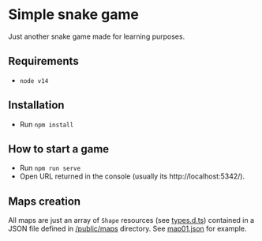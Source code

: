 # Simple snake game

Just another snake game made for learning purposes.

## Requirements

- `node v14`

## Installation

- Run `npm install`

## How to start a game

- Run `npm run serve`
- Open URL returned in the console (usually its http://localhost:5342/).

## Maps creation

All maps are just an array of `Shape` resources (see [types.d.ts](/src/types.d.ts)) contained in a JSON file defined in [/public/maps](/public/maps/) directory. See [map01.json](/public/maps/map01.json) for example.
